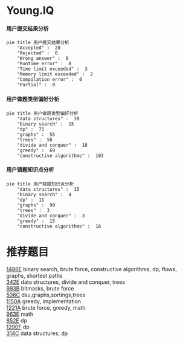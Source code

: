 # Young.IQ

<!-- tabs:start -->



#### **用户提交结果分析**

```mermaid
pie title 用户提交结果分析
    "Accepted" :  28
    "Rejected" :  0
    "Wrong answer" :  8
    "Runtime error" :  8
    "Time limit exceeded" :  3
    "Memory limit exceeded" :  2
    "Compilation error" :  0
    "Partial" :  0
```

#### **用户做题类型偏好分析**

```mermaid
pie title 用户做题类型偏好分析
    "data structures" :  39
    "binary search" :  15
    "dp" :  75
    "graphs" :  55
    "trees" :  58
    "divide and conquer" :  18
    "greedy" :  69
    "constructive algorithms" :  103
```
#### **用户错题知识点分析**

```mermaid
pie title 用户错题知识点分析
    "data structures" :  15
    "binary search" :  4
    "dp" :  11
    "graphs" :  90
    "trees" :  3
    "divide and conquer" :  3
    "greedy" :  15
    "constructive algorithms" :  16
```



<!-- tabs:end -->
# 推荐题目
[1486E](https://codeforces.com/contest/1486/problem/E)		binary search,
                        brute force,
                        constructive algorithms,
                        dp,
                        flows,
                        graphs,
                        shortest paths		  
[342E](https://codeforces.com/contest/342/problem/E)		data structures,
                        divide and conquer,
                        trees		  
[993B](https://codeforces.com/contest/993/problem/B)		bitmasks,
                        brute force		  
[506C](https://codeforces.com/contest/506/problem/C)		dsu,graphs,sortings,trees		  
[1150A](https://codeforces.com/contest/1150/problem/A)		greedy,
                        implementation		  
[1221A](https://codeforces.com/contest/1221/problem/A)		brute force,
                        greedy,
                        math		  
[963E](https://codeforces.com/contest/963/problem/E)		math		  
[852E](https://codeforces.com/contest/852/problem/E)		dp		  
[1290F](https://codeforces.com/contest/1290/problem/F)		dp		  
[314C](https://codeforces.com/contest/314/problem/C)		data structures,
                        dp		  
